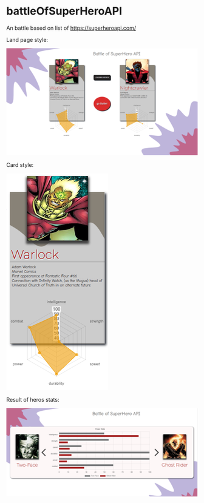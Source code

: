 # battleOfSuperHeroAPI
 An battle based on list of https://superheroapi.com/


Land page style:

![alt text](https://github.com/adnnskt/battleOfSuperHeroAPI/blob/main/img/bosapi.PNG?raw=true)

Card style:

![alt text](https://github.com/adnnskt/battleOfSuperHeroAPI/blob/main/img/bosapiCard.PNG?raw=true)

Result of heros stats:

![alt text](https://github.com/adnnskt/battleOfSuperHeroAPI/blob/main/img/bosapiResult.PNG?raw=true)
